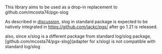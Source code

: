 This library aims to be used as a drop-in replacement to github.com/mcosta74/pgx-slog

As described in [discussion](https://github.com/jackc/pgx/issues/1582#issuecomment-1734571794), slog in standard package is expected to be natively integrated in https://github.com/jackc/pgx/ after go 1.21 is released.

also, since x/slog is a different package from standard log/slog package, [github.com/mcosta74/pgx-slog](adapter for x/slog) is not compatible with standard log/slog
